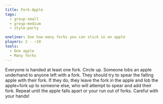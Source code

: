 ```yaml
---
title: Fork-Apple
tags:
  - group-small
  - group-medium
  - style-party

oneliner: See how many forks you can stick in an apple
players: 2 - ~10
tools:
  - One apple
  - Many forks
---
```

Everyone is handed at least one fork. Circle up. Someone lobs an apple underhand to anyone left with a fork. They should try to spear the falling apple with their fork. If they do, they leave the fork in the apple and lob the apple+fork up to someone else, who will attempt to spear and add their fork. Repeat until the apple falls apart or your run out of forks. Careful with your hands!
